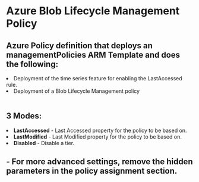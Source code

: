 # Azure Blob Lifecycle Management Policy

## Azure Policy definition that deploys an managementPolicies ARM Template and does the following:

<li>Deployment of the time series feature for enabling the LastAccessed rule.</li>
<li>Deployment of a Blob Lifecycle Management policy</li>
<br>

## 3 Modes:

<li><strong>LastAccessed</strong> - Last Accessed property for the policy to be based on.</li>
<li><strong>LastModified</strong> - Last Modified property for the policy to be based on.</li>
<li><strong>Disabled</strong> - Disable a tier.</li>

## - For more advanced settings, remove the hidden parameters in the policy assignment section.
